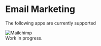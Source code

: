 # Email Marketing

The following apps are currently supported

<img src="/images/apps/mailchimp/icon.svg" alt="Mailchimp" class="app-logo" />

<aside class="warning">Work in progress.</aside>